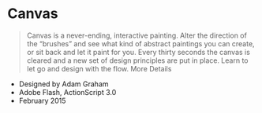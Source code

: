 # Canvas

> Canvas is a never-ending, interactive painting. Alter the direction of the “brushes” and see what kind of abstract paintings you can create, or sit back and let it paint for you. Every thirty seconds the canvas is cleared and a new set of design principles are put in place. Learn to let go and design with the flow.  More Details

- Designed by Adam Graham
- Adobe Flash, ActionScript 3.0
- February 2015

